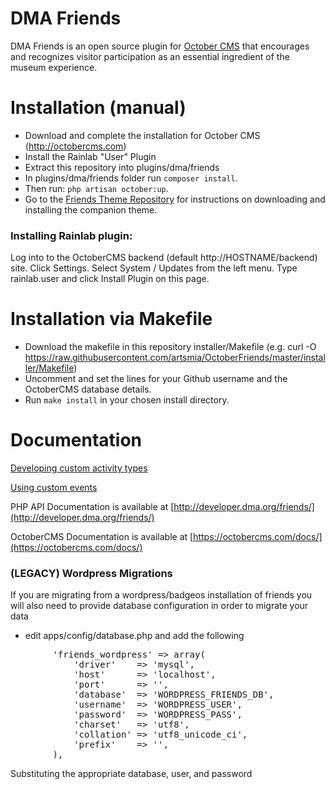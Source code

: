 DMA Friends
==============

DMA Friends is an open source plugin for [October CMS](http://octobercms.com) that encourages and recognizes visitor participation as an essential ingredient of the museum experience. 


# Installation (manual)

* Download and complete the installation for October CMS (http://octobercms.com)
* Install the Rainlab "User" Plugin
* Extract this repository into plugins/dma/friends
* In plugins/dma/friends folder run `composer install`. 
* Then run: `php artisan october:up`.
* Go to the [Friends Theme Repository](https://github.com/DallasMuseumArt/OctoberFriendsTheme) for instructions on downloading and installing the companion theme.

### Installing Rainlab plugin:
Log into to the OctoberCMS backend (default http://HOSTNAME/backend) site.
Click Settings.
Select System / Updates from the left menu.
Type rainlab.user and click Install Plugin on this page.

# Installation via Makefile 
* Download the makefile in this repository installer/Makefile (e.g. curl -O https://raw.githubusercontent.com/artsmia/OctoberFriends/master/installer/Makefile)
* Uncomment and set the lines for your Github username and the OctoberCMS database details.
* Run `make install` in your chosen install directory.


# Documentation

[Developing custom activity types](docs/ACTIVITY-TYPES.md)

[Using custom events](docs/EVENTS.md) 

PHP API Documentation is available at [http://developer.dma.org/friends/](http://developer.dma.org/friends/)

OctoberCMS Documentation is available at [https://octobercms.com/docs/](https://octobercms.com/docs/)


### (LEGACY) Wordpress Migrations

If you are migrating from a wordpress/badgeos installation of friends you will also
need to provide database configuration in order to migrate your data

* edit apps/config/database.php and add the following
<pre>
        'friends_wordpress' => array(
            'driver'    => 'mysql',
            'host'      => 'localhost',
            'port'      => '', 
            'database'  => 'WORDPRESS_FRIENDS_DB',
            'username'  => 'WORDPRESS_USER',
            'password'  => 'WORDPRESS_PASS',
            'charset'   => 'utf8',
            'collation' => 'utf8_unicode_ci',
            'prefix'    => '', 
        ), 
</pre>
Substituting the appropriate database, user, and password
